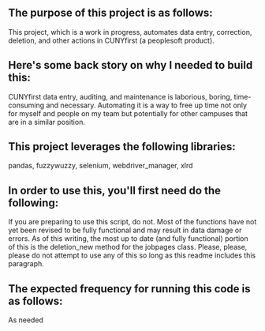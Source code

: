 ## The purpose of this project is as follows:
This project, which is a work in progress, automates data entry, correction, deletion, and other actions in CUNYfirst (a peoplesoft product).
## Here's some back story on why I needed to build this:
CUNYfirst data entry, auditing, and maintenance is laborious, boring, time-consuming and necessary. Automating it is a way to free up time not only for myself and people on my team but potentially for other campuses that are in a similar position.
## This project leverages the following libraries:
pandas, fuzzywuzzy, selenium, webdriver_manager, xlrd
## In order to use this, you'll first need do the following:
If you are preparing to use this script, do not. Most of the functions have not yet been revised to be fully functional and may result in data damage or errors. As of this writing, the most up to date (and fully functional) portion of this is the deletion_new method for the jobpages class. Please, please, please do not attempt to use any of this so long as this readme includes this paragraph.
## The expected frequency for running this code is as follows:
As needed